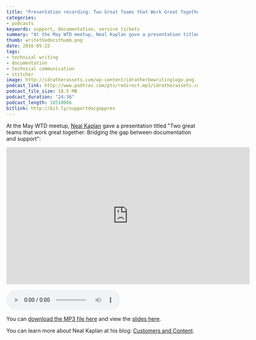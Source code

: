 ```yaml
---
title: "Presentation recording: Two Great Teams that Work Great Together: Bridging the Gap Between Documentation and Support"
categories:
- podcasts
keywords: support, documentation, service tickets
summary: "At the May WTD meetup, Neal Kaplan gave a presentation titled Two Great Teams that Work Great Together: Bridging the Gap Between Documentation and Support. This post contains the audio and video recording of the presentation."
thumb: writethedocsthumb.png
date: 2016-05-22
tags:
- technical writing
- documentation
- technical communication
- stitcher
image: http://idratherassets.com/wp-content/idratherbewritinglogo.png
podcast_link: http://www.podtrac.com/pts/redirect.mp3/idratherassets.com/podcasts/nealdocssupportwtd.mp3
podcast_file_size: 18.5 MB
podcast_duration: "24:36"
podcast_length: 18510066
bitlink: http://bit.ly/supportdocgappres
---
```


At the May WTD meetup, [Neal Kaplan](https://customersandcontent.com/) gave a presentation titled "Two great teams that work great together: Bridging the gap between documentation and support":

<iframe width="640" height="360" src="https://www.youtube.com/embed/1MtcHfK2M_I" frameborder="0" allowfullscreen></iframe>

<p><audio controls="controls"><source src="http://www.podtrac.com/pts/redirect.mp3/idratherassets.com/podcasts/nealdocssupportwtd.mp3" type="audio/mpeg" /></audio></p>

You can <a href="http://www.podtrac.com/pts/redirect.mp3/idratherassets.com/podcasts/nealdocssupportwtd.mp3" alt="Neal Kaplan">download the MP3 file here</a> and view the [slides here](https://drive.google.com/file/d/0B3xsLrG4uDaJTEluZndtYk5PRU0/view?ts=573df386).

You can learn more about Neal Kaplan at his blog: [Customers and Content](https://customersandcontent.com/).
